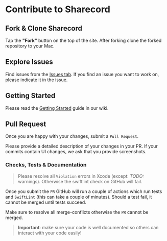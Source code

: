 # Contribute to Sharecord

## Fork & Clone Sharecord

Tap the **"Fork"** button on the top of the site. After forking clone the forked repository to your Mac.

## Explore Issues

Find issues from the [Issues tab](https://github.com/RaphyTwin/Sharecord/issues). If you find an issue you want to work on, please indicate it in the issue.

## Getting Started

Please read the [Getting Started](https://github.com/RaphyTwin/Sharecord/wiki/Getting-Started) guide in our wiki.

## Pull Request

Once you are happy with your changes, submit a `Pull Request`.

Please provide a detailed description of your changes in your PR. If your commits contain UI changes, we ask that you provide screenshots.

### Checks, Tests & Documentation

> Please resolve all `Violation` errors in Xcode (except: _TODO:_ warnings). Otherwise the swiftlint check on GitHub will fail.

Once you submit the `PR` GitHub will run a couple of actions which run tests and `SwiftLint` (this can take a couple of minutes). Should a test fail, it cannot be merged until tests succeed.

Make sure to resolve all merge-conflicts otherwise the `PR` cannot be merged.

> **Important**: make sure your code is well documented so others can interact with your code easily!
